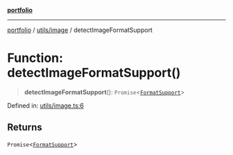 [**portfolio**](../../../README.md)

***

[portfolio](../../../modules.md) / [utils/image](../README.md) / detectImageFormatSupport

# Function: detectImageFormatSupport()

> **detectImageFormatSupport**(): `Promise`\<[`FormatSupport`](../interfaces/FormatSupport.md)\>

Defined in: [utils/image.ts:6](https://github.com/tnorlund/Portfolio/blob/c20e64db87f42c98cf4a39e6b2073e63672a59f5/portfolio/utils/image.ts#L6)

## Returns

`Promise`\<[`FormatSupport`](../interfaces/FormatSupport.md)\>
